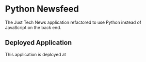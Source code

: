 # Python Newsfeed
The Just Tech News application refactored to use Python instead of JavaScript on the back end.


## Deployed Application
This application is deployed at 